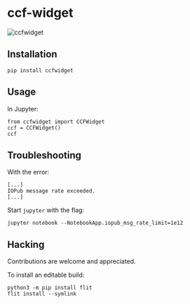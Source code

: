 # ccf-widget

![ccfwidget](https://i.imgur.com/Q4VY5du.gif)

## Installation

```
pip install ccfwidget
```

## Usage

In Jupyter:

```
from ccfwidget import CCFWidget
ccf = CCFWidget()
ccf
```

## Troubleshooting

With the error:

```
[...]
IOPub message rate exceeded.
[...]
```

Start `jupyter` with the flag:

```
jupyter notebook --NotebookApp.iopub_msg_rate_limit=1e12
```

## Hacking

Contributions are welcome and appreciated.

To install an editable build:

```
python3 -m pip install flit
flit install --symlink
```
